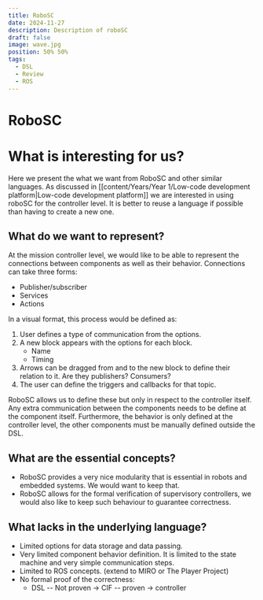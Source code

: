 ```yaml
---
title: RoboSC
date: 2024-11-27
description: Description of roboSC
draft: false
image: wave.jpg
position: 50% 50%
tags:
  - DSL
  - Review
  - ROS
---
```


# RoboSC


# What is interesting for us?

Here we present the what we want from RoboSC and other similar languages. As discussed in [[content/Years/Year 1/Low-code development platform|Low-code development platform]] we are interested in using roboSC for the controller level. It is better to reuse a language if possible than having to create a new one.

## What do we want to represent?

At the mission controller level, we would like to be able to represent the connections between components as well as their behavior. Connections can take three forms: 

- Publisher/subscriber
- Services
- Actions

In a visual format, this process would be defined as:

1. User defines a type of communication from the options.
2. A new block appears with the options for each block.
	- Name
	- Timing
3. Arrows can be dragged from and to the new block to define their relation to it. Are they publishers? Consumers?
4. The user can define the triggers and callbacks for that topic.

RoboSC allows us to define these but only in respect to the controller itself. Any extra communication between the components needs to be define at the component itself. Furthermore, the behavior is only defined at the controller level, the other components must be manually defined outside the DSL.

## What are the essential concepts?

- RoboSC provides a very nice modularity that is essential in robots and embedded systems. We would want to keep that.
- RoboSC allows for the formal verification of supervisory controllers, we would also like to keep such behaviour to guarantee correctness.

## What lacks in the underlying language?

- Limited options for data storage and data passing.
- Very limited component behavior definition. It is limited to the state machine and very simple communication steps.
- Limited to ROS concepts. (extend to MIRO or The Player Project)
- No formal proof of the correctness:
	- DSL -- Not proven -> CIF -- proven -> controller